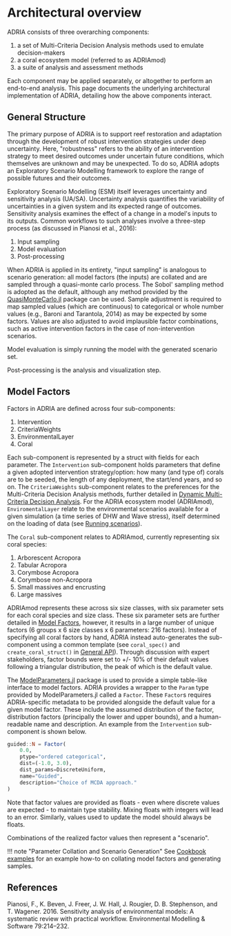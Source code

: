 # Architectural overview

ADRIA consists of three overarching components:

1. a set of Multi-Criteria Decision Analysis methods used to emulate decision-makers
2. a coral ecosystem model (referred to as ADRIAmod)
3. a suite of analysis and assessment methods

Each component may be applied separately, or altogether to perform an end-to-end analysis.
This page documents the underlying architectural implementation of ADRIA, detailing how the above
components interact.

## General Structure

The primary purpose of ADRIA is to support reef restoration and adaptation through the development
of robust intervention strategies under deep uncertainty. Here, "robustness" refers to the ability
of an intervention strategy to meet desired outcomes under uncertain future conditions, which
themselves are unknown and may be unexpected. To do so, ADRIA adopts an Exploratory Scenario
Modelling framework to explore the range of possible futures and their outcomes.

Exploratory Scenario Modelling (ESM) itself leverages uncertainty and sensitivity analysis (UA/SA).
Uncertainty analysis quantifies the variability of uncertainties in a given system and its
expected range of outcomes. Sensitivity analysis examines the effect of a change in a model's
inputs to its outputs. Common workflows to such analyses involve a three-step process (as
discussed in Pianosi et al., 2016):

1. Input sampling
2. Model evaluation
3. Post-processing

When ADRIA is applied in its entirety, "input sampling" is analogous to scenario generation: all
model factors (the inputs) are collated and are sampled through a quasi-monte carlo process.
The Sobol' sampling method is adopted as the default, although any method provided by the
[QuasiMonteCarlo.jl](https://github.com/SciML/QuasiMonteCarlo.jl) package can be used.
Sample adjustment is required to map sampled values (which are continuous) to categorical or
whole number values (e.g., Baroni and Tarantola, 2014) as may be expected by some
factors. Values are also adjusted to avoid implausible factor combinations, such as active
intervention factors in the case of non-intervention scenarios.

Model evaluation is simply running the model with the generated scenario set.

Post-processing is the analysis and visualization step.

## Model Factors

Factors in ADRIA are defined across four sub-components:

1. Intervention
2. CriteriaWeights
3. EnvironmentalLayer
4. Coral

Each sub-component is represented by a struct with fields for each parameter. The `Intervention`
sub-component holds parameters that define a given adopted intervention strategy/option: how
many (and type of) corals are to be seeded, the length of any deployment, the start/end years,
and so on. The `CriteriaWeights` sub-component relates to the preferences for the Multi-Criteria
Decision Analysis methods, further detailed in [Dynamic Multi-Criteria Decision Analysis](@ref). For the ADRIA ecosystem model
(ADRIAmod), `EnviromentalLayer` relate to the environmental scenarios available for a given
simulation (a time series of DHW and Wave stress), itself determined on the loading of data
(see [Running scenarios](@ref)).

The `Coral` sub-component relates to ADRIAmod, currently representing six coral species:

1. Arborescent Acropora
2. Tabular Acropora
3. Corymbose Acropora
4. Corymbose non-Acropora
5. Small massives and encrusting
6. Large massives

ADRIAmod represents these across six size classes, with six parameter sets for each coral
species and size class. These six parameter sets are further detailed in [Model Factors](@ref),
however, it results in a large number of unique factors (6 groups x 6 size classes x 6 parameters: 216 factors).
Instead of specifying all coral factors by hand, ADRIA instead auto-generates the sub-component
using a common template (see `coral_spec()` and `create_coral_struct()` in [General API](@ref)).
Through discussion with expert stakeholders, factor bounds were set to +/- 10% of their
default values following a triangular distribution, the peak of which is the default value.

The [ModelParameters.jl](https://github.com/rafaqz/ModelParameters.jl) package is used to provide
a simple table-like interface to model factors. ADRIA provides a wrapper to the `Param` type
provided by ModelParameters.jl called a `Factor`. These `Factor`s requires ADRIA-specific
metadata to be provided alongside the default value for a given model factor. These include
the assumed distribution of the factor, distribution factors (principally the lower and
upper bounds), and a human-readable name and description. An example from the `Intervention`
sub-component is shown below.

```julia
guided::N = Factor(
    0.0,
    ptype="ordered categorical",
    dist=(-1.0, 3.0),
    dist_params=DiscreteUniform,
    name="Guided",
    description="Choice of MCDA approach."
)
```

Note that factor values are provided as floats - even where discrete values are expected -
to maintain type stability. Mixing floats with integers will lead to an error. Similarly,
values used to update the model should always be floats.

Combinations of the realized factor values then represent a "scenario".

!!! note "Parameter Collation and Scenario Generation"
    See [Cookbook examples](@ref) for an example how-to on collating model factors and
    generating samples.

## References

Pianosi, F., K. Beven, J. Freer, J. W. Hall, J. Rougier, D. B. Stephenson, and T. Wagener. 2016.
Sensitivity analysis of environmental models: A systematic review with practical workflow.
Environmental Modelling & Software 79:214–232.

